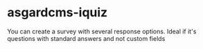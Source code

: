 # asgardcms-iquiz
You can create a survey with several response options. Ideal if it's questions with standard answers and not custom fields
